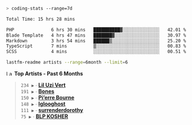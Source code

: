 ```zsh
> coding-stats --range=7d
```

<!--START_SECTION:waka-->

```txt
Total Time: 15 hrs 28 mins

PHP              6 hrs 30 mins   ██████████▓░░░░░░░░░░░░░░   42.01 %
Blade Template   4 hrs 47 mins   ███████▓░░░░░░░░░░░░░░░░░   30.97 %
Markdown         3 hrs 54 mins   ██████▒░░░░░░░░░░░░░░░░░░   25.20 %
TypeScript       7 mins          ▒░░░░░░░░░░░░░░░░░░░░░░░░   00.83 %
SCSS             4 mins          ░░░░░░░░░░░░░░░░░░░░░░░░░   00.51 %
```

<!--END_SECTION:waka-->

```zsh
lastfm-readme artists --range=6month --limit=6
```

<!--START_LASTFM_ARTISTS:{"period": "6month", "rows": 6}-->
<a href="https://last.fm" target="_blank"><img src="https://user-images.githubusercontent.com/17434202/215290617-e793598d-d7c9-428f-9975-156db1ba89cc.svg" alt="Last.fm Logo" width="18" height="13"/></a> **Top Artists - Past 6 Months**

> `234 ▶️` ∙ **[Lil Uzi Vert](https://www.last.fm/music/Lil+Uzi+Vert)**<br/>
> `191 ▶️` ∙ **[Bones](https://www.last.fm/music/Bones)**<br/>
> `150 ▶️` ∙ **[Pi’erre Bourne](https://www.last.fm/music/Pi%E2%80%99erre+Bourne)**<br/>
> `148 ▶️` ∙ **[Iglooghost](https://www.last.fm/music/Iglooghost)**<br/>
> `111 ▶️` ∙ **[surrenderdorothy](https://www.last.fm/music/surrenderdorothy)**<br/>
> `75 ▶️` ∙ **[BLP KOSHER](https://www.last.fm/music/BLP+KOSHER)**<br/>
<!--END_LASTFM_ARTISTS-->
